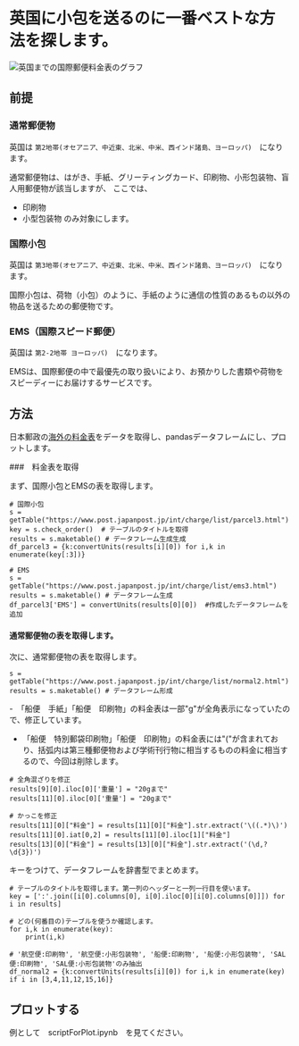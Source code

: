 # 英国に小包を送るのに一番ベストな方法を探します。
![英国までの国際郵便料金表のグラフ](parceltoUK/internationalParcelFee.png) 


## 前提

### 通常郵便物
英国は `第2地帯(オセアニア、中近東、北米、中米、西インド諸島、ヨーロッパ)`　になります。

通常郵便物は、はがき、手紙、グリーティングカード、印刷物、小形包装物、盲人用郵便物が該当しますが、
ここでは、
- 印刷物
- 小型包装物
のみ対象にします。

### 国際小包
英国は `第3地帯(オセアニア、中近東、北米、中米、西インド諸島、ヨーロッパ)`　になります。

国際小包は、荷物（小包）のように、手紙のように通信の性質のあるもの以外の物品を送るための郵便物です。

### EMS（国際スピード郵便）
英国は `第2-2地帯 ヨーロッパ)`　になります。

EMSは、国際郵便の中で最優先の取り扱いにより、お預かりした書類や荷物をスピーディーにお届けするサービスです。


## 方法
日本郵政の[海外の料金表](https://www.post.japanpost.jp/int/charge/list/)をデータを取得し、pandasデータフレームにし、プロットします。


###　料金表を取得

まず、国際小包とEMSの表を取得します。
```
# 国際小包
s = getTable("https://www.post.japanpost.jp/int/charge/list/parcel3.html")
key = s.check_order()  # テーブルのタイトルを取得
results = s.maketable() # データフレーム生成生成
df_parcel3 = {k:convertUnits(results[i][0]) for i,k in enumerate(key[:3])}

# EMS
s = getTable("https://www.post.japanpost.jp/int/charge/list/ems3.html")
results = s.maketable() # データフレーム生成
df_parcel3['EMS'] = convertUnits(results[0][0])  #作成したデータフレームを追加
```

#### 通常郵便物の表を取得します。
次に、通常郵便物の表を取得します。
```
s = getTable("https://www.post.japanpost.jp/int/charge/list/normal2.html")
results = s.maketable() # データフレーム形成
```

-　「船便　手紙」「船便　印刷物」の料金表は一部"g"が全角表示になっていたので、修正しています。
-  「船便　特別郵袋印刷物」「船便　印刷物」の料金表には"("が含まれており、括弧内は第三種郵便物および学術刊行物に相当するものの料金に相当するので、今回は削除します。

```
# 全角混ざりを修正
results[9][0].iloc[0]['重量'] = "20gまで"
results[11][0].iloc[0]['重量'] = "20gまで"

# かっこを修正
results[11][0]["料金"] = results[11][0]["料金"].str.extract('\((.*)\)')
results[11][0].iat[0,2] = results[11][0].iloc[1]["料金"]
results[13][0]["料金"] = results[13][0]["料金"].str.extract('(\d,?\d{3})')
```

キーをつけて、データフレームを辞書型でまとめます。
```
# テーブルのタイトルを取得します。第一列のヘッダーと一列一行目を使います。
key = [':'.join([i[0].columns[0], i[0].iloc[0][i[0].columns[0]]]) for i in results]

# どの(何番目の)テーブルを使うか確認します。
for i,k in enumerate(key):
    print(i,k)
    
# '航空便:印刷物', '航空便:小形包装物', '船便:印刷物', '船便:小形包装物', 'SAL便:印刷物', 'SAL便:小形包装物'のみ抽出
df_normal2 = {k:convertUnits(results[i][0]) for i,k in enumerate(key) if i in [3,4,11,12,15,16]} 
```

## プロットする
例として　scriptForPlot.ipynb　を見てください。


